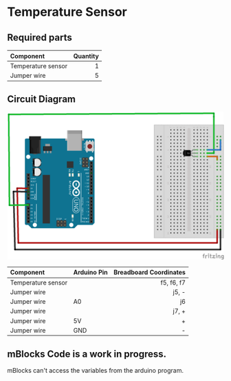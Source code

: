# Temperature Sensor

## Required parts

| Component | Quantity |
| :--------- | -------: |
| Temperature sensor | 1 |
| Jumper wire | 5 |

## Circuit Diagram

![](experiments/temperature_sensor/images/temperature_sensor_bb.png)

| Component | Arduino Pin | Breadboard Coordinates |
| :----------------- | -------------- | -----------------------: |
| Temperature sensor | | f5, f6, f7 |
| Jumper wire | | j5, - |
| Jumper wire | A0 | j6 |
| Jumper wire | | j7, + |
| Jumper wire | 5V | + |
| Jumper wire | GND | - |

## mBlocks Code is a work in progress.
mBlocks can't access the variables from the arduino program.